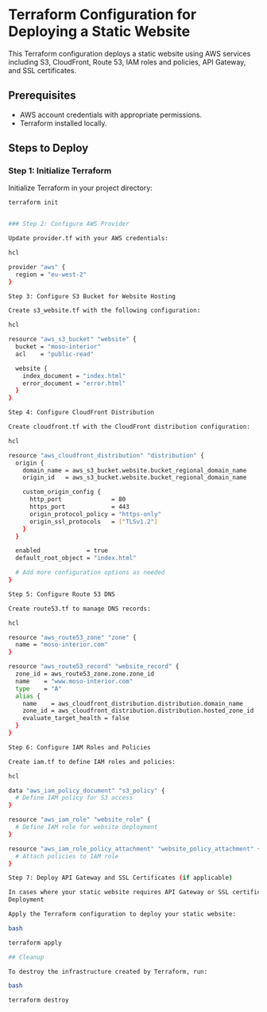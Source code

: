 # Terraform Configuration for Deploying a Static Website

This Terraform configuration deploys a static website using AWS services including S3, CloudFront, Route 53, IAM roles and policies, API Gateway, and SSL certificates.

## Prerequisites
- AWS account credentials with appropriate permissions.
- Terraform installed locally.

## Steps to Deploy

### Step 1: Initialize Terraform

Initialize Terraform in your project directory:

```bash
terraform init


### Step 2: Configure AWS Provider

Update provider.tf with your AWS credentials:

hcl

provider "aws" {
  region = "eu-west-2"
}

Step 3: Configure S3 Bucket for Website Hosting

Create s3_website.tf with the following configuration:

hcl

resource "aws_s3_bucket" "website" {
  bucket = "moso-interior"
  acl    = "public-read"

  website {
    index_document = "index.html"
    error_document = "error.html"
  }
}

Step 4: Configure CloudFront Distribution

Create cloudfront.tf with the CloudFront distribution configuration:

hcl

resource "aws_cloudfront_distribution" "distribution" {
  origin {
    domain_name = aws_s3_bucket.website.bucket_regional_domain_name
    origin_id   = aws_s3_bucket.website.bucket_regional_domain_name

    custom_origin_config {
      http_port              = 80
      https_port             = 443
      origin_protocol_policy = "https-only"
      origin_ssl_protocols   = ["TLSv1.2"]
    }
  }

  enabled             = true
  default_root_object = "index.html"

  # Add more configuration options as needed
}

Step 5: Configure Route 53 DNS

Create route53.tf to manage DNS records:

hcl

resource "aws_route53_zone" "zone" {
  name = "moso-interior.com"
}

resource "aws_route53_record" "website_record" {
  zone_id = aws_route53_zone.zone.zone_id
  name    = "www.moso-interior.com"
  type    = "A"
  alias {
    name    = aws_cloudfront_distribution.distribution.domain_name
    zone_id = aws_cloudfront_distribution.distribution.hosted_zone_id
    evaluate_target_health = false
  }
}

Step 6: Configure IAM Roles and Policies

Create iam.tf to define IAM roles and policies:

hcl

data "aws_iam_policy_document" "s3_policy" {
  # Define IAM policy for S3 access
}

resource "aws_iam_role" "website_role" {
  # Define IAM role for website deployment
}

resource "aws_iam_role_policy_attachment" "website_policy_attachment" {
  # Attach policies to IAM role
}

Step 7: Deploy API Gateway and SSL Certificates (if applicable)

In cases where your static website requires API Gateway or SSL certificates, configure them in respective .tf files.
Deployment

Apply the Terraform configuration to deploy your static website:

bash

terraform apply

## Cleanup

To destroy the infrastructure created by Terraform, run:

bash

terraform destroy